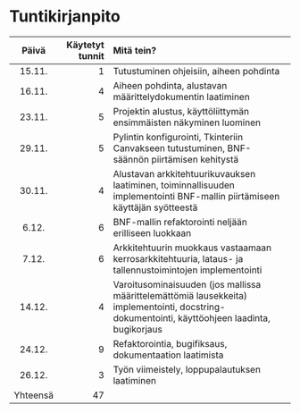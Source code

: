 # Tuntikirjanpito

| Päivä  | Käytetyt tunnit | Mitä tein? |
| :----: |           -----:|      :-----|
| 15.11. | 1               | Tutustuminen ohjeisiin, aiheen pohdinta |
| 16.11. | 4               | Aiheen pohdinta, alustavan määrittelydokumentin laatiminen |
| 23.11. | 5               | Projektin alustus, käyttöliittymän ensimmäisten näkyminen luominen |
| 29.11. | 5               | Pylintin konfigurointi, Tkinteriin Canvakseen tutustuminen, BNF-säännön piirtämisen kehitystä |
| 30.11. | 4               | Alustavan arkkitehtuurikuvauksen laatiminen, toiminnallisuuden implementointi BNF-mallin piirtämiseen käyttäjän syötteestä|
| 6.12. | 6               | BNF-mallin refaktorointi neljään erilliseen luokkaan |
| 7.12. | 6               | Arkkitehtuurin muokkaus vastaamaan kerrosarkkitehtuuria, lataus- ja tallennustoimintojen implementointi |
| 14.12. | 4               | Varoitusominaisuuden (jos mallissa määrittelemättömiä lausekkeita) implementointi, docstring-dokumentointi, käyttöohjeen laadinta, bugikorjaus |
| 24.12. | 9 | Refaktorointia, bugifiksaus, dokumentaation laatimista |
| 26.12. | 3 | Työn viimeistely, loppupalautuksen laatiminen
| Yhteensä| 47 | |
